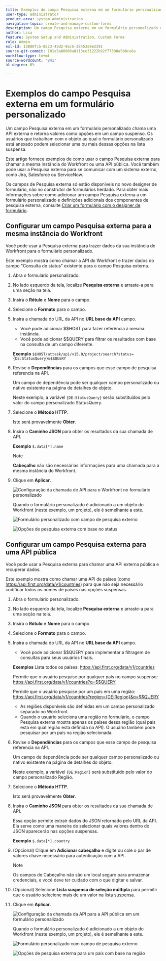 ```yaml
---
title: Exemplos do campo Pesquisa externa em um formulário personalizado
user-type: administrator
product-area: system-administration
navigation-topic: create-and-manage-custom-forms
description: Um campo Pesquisa externa em um formulário personalizado chama uma API externa e retorna valores como opções em um campo suspenso. Este artigo fornece exemplos de como usar o campo Pesquisa externa para chamar a mesma instância do Workfront ou uma API pública.
author: Lisa
feature: System Setup and Administration, Custom Forms
role: Admin
exl-id: 13880fcb-8523-45d2-9ac6-38453e8e2391
source-git-commit: 101a5a80d00a8113ce31222b92f77300a5b0ce8a
workflow-type: tm+mt
source-wordcount: '841'
ht-degree: 0%

---
```


# Exemplos do campo Pesquisa externa em um formulário personalizado

Um campo Pesquisa externa em um formulário personalizado chama uma API externa e retorna valores como opções em um campo suspenso. Os usuários que trabalham com o objeto ao qual o formulário personalizado está anexado podem selecionar uma ou mais dessas opções na lista suspensa.

Este artigo fornece exemplos de como usar o campo Pesquisa externa para chamar a mesma instância do Workfront ou uma API pública. Você também pode usar a Pesquisa externa para se comunicar com um sistema externo, como Jira, Salesforce ou ServiceNow.

Os campos de Pesquisa externa só estão disponíveis no novo designer de formulário, não no construtor de formulários herdado. Para obter mais informações sobre como adicionar um campo Pesquisa externa a um formulário personalizado e definições adicionais dos componentes de pesquisa externa, consulte [Criar um formulário com o designer de formulário](/help/quicksilver/administration-and-setup/customize-workfront/create-manage-custom-forms/form-designer/design-a-form/design-a-form.md).

## Configurar um campo Pesquisa externa para a mesma instância do Workfront

Você pode usar a Pesquisa externa para trazer dados da sua instância do Workfront para o formulário personalizado.

Este exemplo mostra como chamar a API do Workfront e trazer dados do campo &quot;Consulta de status&quot; existente para o campo Pesquisa externa.

1. Abra o formulário personalizado.
1. No lado esquerdo da tela, localize **Pesquisa externa** e arraste-a para uma seção na tela.
1. Insira o **Rótulo** e **Nome** para o campo.
1. Selecione o **Formato** para o campo.
1. Insira a chamada do URL da API no **URL base da API** campo.

   * Você pode adicionar $$HOST para fazer referência à mesma instância.
   * Você pode adicionar $$QUERY para filtrar os resultados com base na consulta de um campo diferente.

   **Exemplo**
   `$$HOST/attask/api/v15.0/project/search?status={DE:StatusQuery}&$$QUERY`

1. Revise o **Dependências** para os campos que esse campo de pesquisa referencia na API.

   Um campo de dependência pode ser qualquer campo personalizado ou nativo existente na página de detalhes do objeto.

   Neste exemplo, a variável `{DE:StatusQuery}` serão substituídos pelo valor do campo personalizado StatusQuery.

1. Selecione o **Método HTTP**.

   Isto será provavelmente **Obter**.

1. Insira o **Caminho JSON** para obter os resultados da sua chamada de API.

   **Exemplo**
   `$.data[*].name`

   >[!NOTE]
   >
   >**Cabeçalho** não são necessárias informações para uma chamada para a mesma instância do Workfront.

1. Clique em **Aplicar**.

   ![Configuração da chamada de API para o Workfront no formulário personalizado](assets/external-lookup-to-workfront.png)

   Quando o formulário personalizado é adicionado a um objeto do Workfront (neste exemplo, um projeto), ele é semelhante a este.

   ![Formulário personalizado com campo de pesquisa externo](assets/external-lookup-project-status-example1.png)

   ![Opções de pesquisa externa com base no status](assets/external-lookup-project-status-example2.png)

## Configurar um campo Pesquisa externa para uma API pública

Você pode usar a Pesquisa externa para chamar uma API externa pública e recuperar dados.

Este exemplo mostra como chamar uma API de países (como <https://api.first.org/data/v1/countries>) para que não seja necessário codificar todos os nomes de países nas opções suspensas.

1. Abra o formulário personalizado.
1. No lado esquerdo da tela, localize **Pesquisa externa** e arraste-a para uma seção na tela.
1. Insira o **Rótulo** e **Nome** para o campo.
1. Selecione o **Formato** para o campo.
1. Insira a chamada do URL da API no **URL base da API** campo.

   * Você pode adicionar $$QUERY para implementar a filtragem de consultas para seus usuários finais.

   **Exemplos**
Lista todos os países: <https://api.first.org/data/v1/countries>

   Permite que o usuário pesquise por qualquer país no campo suspenso: <https://api.first.org/data/v1/countries?q=$$QUERY>

   Permite que o usuário pesquise por um país em uma região: <https://api.first.org/data/v1/countries?region={DE:Region}&q=$$QUERY>

   * As regiões disponíveis são definidas em um campo personalizado separado no Workfront.
   * Quando o usuário seleciona uma região no formulário, o campo Pesquisa externa mostra apenas os países dessa região (qual país está em qual região está definida na API). O usuário também pode pesquisar por um país na região selecionada.

1. Revise o **Dependências** para os campos que esse campo de pesquisa referencia na API.

   Um campo de dependência pode ser qualquer campo personalizado ou nativo existente na página de detalhes do objeto.

   Neste exemplo, a variável `{DE:Region}` será substituído pelo valor do campo personalizado Região.

1. Selecione o **Método HTTP**.

   Isto será provavelmente **Obter**.

1. Insira o **Caminho JSON** para obter os resultados da sua chamada de API.

   Essa opção permite extrair dados do JSON retornado pelo URL da API. Ela serve como uma maneira de selecionar quais valores dentro do JSON aparecerão nas opções suspensas.

   **Exemplo**
   `$.data[*].country`

1. (Opcional) Clique em **Adicionar cabeçalho** e digite ou cole o par de valores chave necessário para autenticação com a API.

   >[!NOTE]
   >
   >Os campos de Cabeçalho não são um local seguro para armazenar credenciais, e você deve ter cuidado com o que digitar e salvar.

1. (Opcional) Selecione **Lista suspensa de seleção múltipla** para permitir que o usuário selecione mais de um valor na lista suspensa.

1. Clique em **Aplicar**.

   ![Configuração da chamada da API para a API pública em um formulário personalizado](assets/external-lookup-to-api-for-countries.png)

   Quando o formulário personalizado é adicionado a um objeto do Workfront (neste exemplo, um projeto), ele é semelhante a este.

   ![Formulário personalizado com campo de pesquisa externo](assets/external-lookup-countries-example1.png)

   ![Opções de pesquisa externa para um país com base na região](assets/external-lookup-countries-example2.png)
